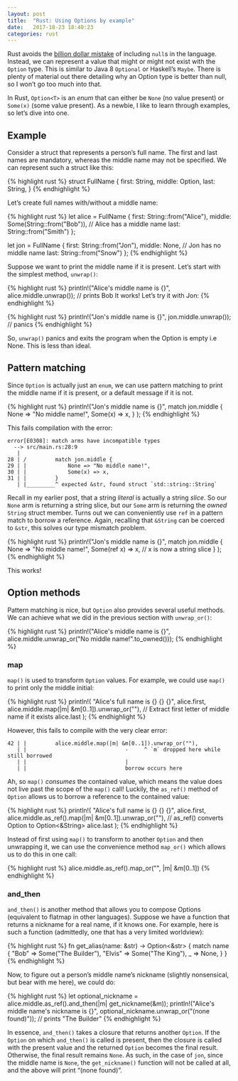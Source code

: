 ```yaml
---
layout: post
title:  "Rust: Using Options by example"
date:   2017-10-23 18:40:23
categories: rust 
---
```

Rust avoids the [billion dollar mistake](https://en.wikipedia.org/wiki/Tony_Hoare#Apologies_and_retractions) of including 
`null`s in the language. Instead, we can represent a value that might or might not exist with the `Option` type.
 This is similar to Java 8 `Optional` or Haskell’s `Maybe`. There is plenty of material out there detailing why
 an Option type is better than null, so I won’t go too much into that.

In Rust, `Option<T>` is an _enum_ that can either be `None` (no value present) or `Some(x)` (some value present).
 As a newbie, I like to learn through examples, so let’s dive into one.

## Example
Consider a struct that represents a person’s full name. The first and last names are mandatory, whereas the middle name
 may not be specified. We can represent such a struct like this:

{% highlight rust %}
struct FullName {
    first: String,
    middle: Option<String>,
    last: String,
}
{% endhighlight %}

Let’s create full names with/without a middle name:

{% highlight rust %}
let alice = FullName {
    first: String::from("Alice"),
    middle: Some(String::from("Bob")), // Alice has a middle name
    last: String::from("Smith")
};

let jon = FullName {
    first: String::from("Jon"),
    middle: None, // Jon has no middle name
    last: String::from("Snow")
};
{% endhighlight %}

Suppose we want to print the middle name if it is present. Let’s start with the simplest method, `unwrap()`:

{% highlight rust %}
println!("Alice's middle name is {}", alice.middle.unwrap()); // prints Bob
It works! Let’s try it with Jon:
{% endhighlight %}

{% highlight rust %}
println!("Jon's middle name is {}", jon.middle.unwrap()); // panics
{% endhighlight %}

So, `unwrap()` panics and exits the program when the Option is empty i.e None. This is less than ideal.

## Pattern matching
Since `Option` is actually just an `enum`, we can use pattern matching to print the middle name if it is present, or a default message if it is not.

{% highlight rust %}
println!("Jon's middle name is {}",
    match jon.middle {
        None => "No middle name!",
        Some(x) => x,
    }
);
{% endhighlight %}

This fails compilation with the error:

```
error[E0308]: match arms have incompatible types
  --> src/main.rs:28:9
   |
28 | /         match jon.middle {
29 | |             None => "No middle name!",
30 | |             Some(x) => x,
31 | |         }
   | |_________^ expected &str, found struct `std::string::String`
```

Recall in my earlier post, that a string _literal_ is actually a string _slice_. So our `None` arm is returning a string slice,
but our `Some` arm is returning the _owned_ `String` struct member. Turns out we can conveniently use `ref` in a pattern match
to borrow a reference. Again, recalling that `&String` can be coerced to `&str`, this solves our type mismatch problem.

{% highlight rust %}
println!("Jon's middle name is {}",
    match jon.middle {
        None => "No middle name!",
        Some(ref x) => x, // x is now a string slice
    }
);
{% endhighlight %}

This works!

## Option methods
Pattern matching is nice, but `Option` also provides several useful methods. We can achieve what we did in the previous section with `unwrap_or()`:

{% highlight rust %}
println!("Alice's middle name is {}",
    alice.middle.unwrap_or("No middle name!".to_owned()));
{% endhighlight %}

### map

`map()` is used to transform `Option` values. For example, we could use `map()` to print only the middle initial:

{% highlight rust %}
println!(
    "Alice's full name is {} {} {}",
    alice.first,
    alice.middle.map(|m| &m[0..1]).unwrap_or(""), // Extract first letter of middle name if it exists
    alice.last
);
{% endhighlight %}

However, this fails to compile with the very clear error:

```
42 | |         alice.middle.map(|m| &m[0..1]).unwrap_or(""),
   | |                               -     ^ `m` dropped here while still borrowed
   | |                               |
   | |                               borrow occurs here
```

Ah, so `map()` _consumes_ the contained value, which means the value does not live past the scope of the `map()` call!
Luckily, the `as_ref()` method of `Option` allows us to borrow a reference to the contained value:

{% highlight rust %}
println!(
    "Alice's full name is {} {} {}",
    alice.first,
    alice.middle.as_ref().map(|m| &m[0..1]).unwrap_or(""), // as_ref() converts Option<String> to Option<&String>
    alice.last
);
{% endhighlight %}

Instead of first using `map()` to transform to another `Option` and then unwrapping it, we can use the convenience
method `map_or()` which allows us to do this in one call:

{% highlight rust %}
alice.middle.as_ref().map_or("", |m| &m[0..1])
{% endhighlight %}

### and_then

`and_then()` is another method that allows you to compose Options (equivalent to flatmap in other languages).
Suppose we have a function that returns a nickname for a real name, if it knows one. For example, here is such a
function (admittedly, one that has a very limited worldview):

{% highlight rust %}
fn get_alias(name: &str) -> Option<&str> {
    match name {
        "Bob" => Some("The Builder"),
        "Elvis" => Some("The King"),
        _ => None,
    }
}
{% endhighlight %}

Now, to figure out a person’s middle name’s nickname (slightly nonsensical, but bear with me here), we could do:

{% highlight rust %}
let optional_nickname = alice.middle.as_ref().and_then(|m| get_nickname(&m));
println!("Alice's middle name's nickname is {}",
    optional_nickname.unwrap_or("(none found)")); // prints "The Builder"
{% endhighlight %}

In essence, `and_then()` takes a closure that returns another `Option`. If the `Option` on which `and_then()` is called is present,
then the closure is called with the present value and the returned `Option` becomes the final result. Otherwise, the final result
remains `None`. As such, in the case of `jon`, since the middle name is `None`, the `get_nickname()` function will not be called at all,
and the above will print “(none found)”.
